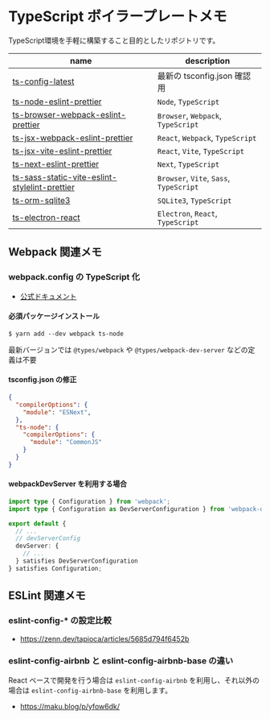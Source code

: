 # TypeScript ボイラープレートメモ

TypeScript環境を手軽に構築すること目的としたリポジトリです。

| name | description |
| ---- | ---- |
| [ts-config-latest](ts-config-latest) | 最新の tsconfig.json 確認用 |
| [ts-node-eslint-prettier](ts-node-eslint-prettier) | `Node`, `TypeScript` |
| [ts-browser-webpack-eslint-prettier](ts-browser-webpack-eslint-prettier) | `Browser`, `Webpack`, `TypeScript` |
| [ts-jsx-webpack-eslint-prettier](ts-jsx-webpack-eslint-prettier) | `React`, `Webpack`, `TypeScript` |
| [ts-jsx-vite-eslint-prettier](ts-jsx-vite-eslint-prettier) | `React`, `Vite`, `TypeScript` |
| [ts-next-eslint-prettier](ts-next-eslint-prettier) | `Next`, `TypeScript` |
| [ts-sass-static-vite-eslint-stylelint-prettier](ts-sass-static-vite-eslint-stylelint-prettier) | `Browser`, `Vite`, `Sass`, `TypeScript` |
| [ts-orm-sqlite3](ts-orm-sqlite3) | `SQLite3`, `TypeScript` |
| [ts-electron-react](ts-electron-react) | `Electron`, `React`, `TypeScript` |

## Webpack 関連メモ

### webpack.config の TypeScript 化

- [公式ドキュメント](https://webpack.js.org/configuration/configuration-languages/#typescript)

#### 必須パッケージインストール

```
$ yarn add --dev webpack ts-node
```

最新バージョンでは `@types/webpack` や `@types/webpack-dev-server` などの定義は不要

#### tsconfig.json の修正

```json
{
  "compilerOptions": {
    "module": "ESNext",
  },
  "ts-node": {
    "compilerOptions": {
      "module": "CommonJS"
    }
  }
}
```

#### webpackDevServer を利用する場合

```ts
import type { Configuration } from 'webpack';
import type { Configuration as DevServerConfiguration } from 'webpack-dev-server';

export default {
  // ...
  // devServerConfig
  devServer: {
    // ...
  } satisfies DevServerConfiguration
} satisfies Configuration;
```

## ESLint 関連メモ

### eslint-config-* の設定比較

- https://zenn.dev/tapioca/articles/5685d794f6452b

### eslint-config-airbnb と eslint-config-airbnb-base の違い

React ベースで開発を行う場合は `eslint-config-airbnb` を利用し、それ以外の場合は `eslint-config-airbnb-base` を利用します。

- https://maku.blog/p/yfow6dk/

